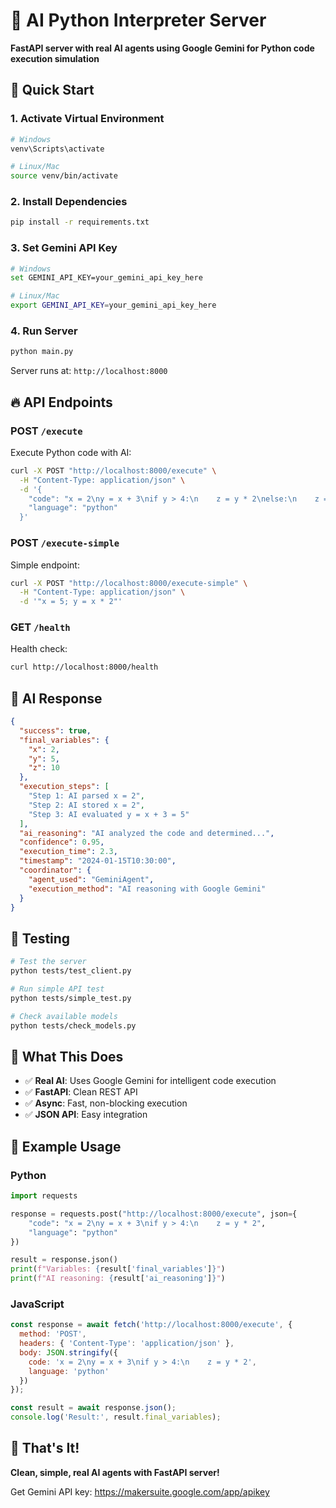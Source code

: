 # 🤖 AI Python Interpreter Server

**FastAPI server with real AI agents using Google Gemini for Python code execution simulation**

## 🚀 Quick Start

### 1. Activate Virtual Environment
```bash
# Windows
venv\Scripts\activate

# Linux/Mac
source venv/bin/activate
```

### 2. Install Dependencies
```bash
pip install -r requirements.txt
```

### 3. Set Gemini API Key
```bash
# Windows
set GEMINI_API_KEY=your_gemini_api_key_here

# Linux/Mac
export GEMINI_API_KEY=your_gemini_api_key_here
```

### 4. Run Server
```bash
python main.py
```

Server runs at: `http://localhost:8000`

## 🔥 API Endpoints

### POST `/execute`
Execute Python code with AI:

```bash
curl -X POST "http://localhost:8000/execute" \
  -H "Content-Type: application/json" \
  -d '{
    "code": "x = 2\ny = x + 3\nif y > 4:\n    z = y * 2\nelse:\n    z = 0",
    "language": "python"
  }'
```

### POST `/execute-simple`
Simple endpoint:

```bash
curl -X POST "http://localhost:8000/execute-simple" \
  -H "Content-Type: application/json" \
  -d '"x = 5; y = x * 2"'
```

### GET `/health`
Health check:

```bash
curl http://localhost:8000/health
```

## 🧠 AI Response

```json
{
  "success": true,
  "final_variables": {
    "x": 2,
    "y": 5,
    "z": 10
  },
  "execution_steps": [
    "Step 1: AI parsed x = 2",
    "Step 2: AI stored x = 2",
    "Step 3: AI evaluated y = x + 3 = 5"
  ],
  "ai_reasoning": "AI analyzed the code and determined...",
  "confidence": 0.95,
  "execution_time": 2.3,
  "timestamp": "2024-01-15T10:30:00",
  "coordinator": {
    "agent_used": "GeminiAgent",
    "execution_method": "AI reasoning with Google Gemini"
  }
}
```

## 🧪 Testing

```bash
# Test the server
python tests/test_client.py

# Run simple API test
python tests/simple_test.py

# Check available models
python tests/check_models.py
```

## 🎯 What This Does

- ✅ **Real AI**: Uses Google Gemini for intelligent code execution
- ✅ **FastAPI**: Clean REST API
- ✅ **Async**: Fast, non-blocking execution
- ✅ **JSON API**: Easy integration

## 🔧 Example Usage

### Python
```python
import requests

response = requests.post("http://localhost:8000/execute", json={
    "code": "x = 2\ny = x + 3\nif y > 4:\n    z = y * 2",
    "language": "python"
})

result = response.json()
print(f"Variables: {result['final_variables']}")
print(f"AI reasoning: {result['ai_reasoning']}")
```

### JavaScript
```javascript
const response = await fetch('http://localhost:8000/execute', {
  method: 'POST',
  headers: { 'Content-Type': 'application/json' },
  body: JSON.stringify({
    code: 'x = 2\ny = x + 3\nif y > 4:\n    z = y * 2',
    language: 'python'
  })
});

const result = await response.json();
console.log('Result:', result.final_variables);
```

## 🎉 That's It!

**Clean, simple, real AI agents with FastAPI server!**

Get Gemini API key: https://makersuite.google.com/app/apikey
